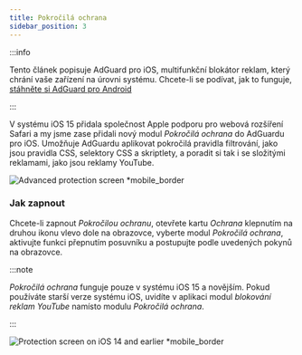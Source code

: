 ```yaml
---
title: Pokročilá ochrana
sidebar_position: 3
---
```


:::info

Tento článek popisuje AdGuard pro iOS, multifunkční blokátor reklam, který chrání vaše zařízení na úrovni systému. Chcete-li se podívat, jak to funguje, [stáhněte si AdGuard pro Android](https://agrd.io/download-kb-adblock)

:::

V systému iOS 15 přidala společnost Apple podporu pro webová rozšíření Safari a my jsme zase přidali nový modul _Pokročilá ochrana_ do AdGuardu pro iOS. Umožňuje AdGuardu aplikovat pokročilá pravidla filtrování, jako jsou pravidla CSS, selektory CSS a skriptlety, a poradit si tak i se složitými reklamami, jako jsou reklamy YouTube.

![Advanced protection screen \*mobile\_border](https://cdn.adtidy.org/public/Adguard/kb/iOS/features/protection_screen_15_en.jpeg)

### Jak zapnout

Chcete-li zapnout _Pokročilou ochranu_, otevřete kartu _Ochrana_ klepnutím na druhou ikonu vlevo dole na obrazovce, vyberte modul _Pokročilá ochrana_, aktivujte funkci přepnutím posuvníku a postupujte podle uvedených pokynů na obrazovce.

:::note

_Pokročilá ochrana_ funguje pouze v systému iOS 15 a novějším. Pokud používáte starší verze systému iOS, uvidíte v aplikaci modul _blokování reklam YouTube_ namísto modulu _Pokročilá ochrana_.

:::

![Protection screen on iOS 14 and earlier \*mobile\_border](https://cdn.adtidy.org/public/Adguard/kb/iOS/features/protection_screen_14_en.jpeg)
